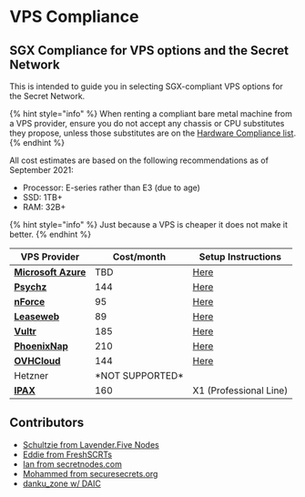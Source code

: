# VPS Compliance

## SGX Compliance for VPS options and the Secret Network <a href="#information-regarding-sgx-compliance-for-vps-options-and-the-secret-network" id="information-regarding-sgx-compliance-for-vps-options-and-the-secret-network"></a>

This is intended to guide you in selecting SGX-compliant VPS options for the Secret Network.

{% hint style="info" %}
When renting a compliant bare metal machine from a VPS provider, ensure you do not accept any chassis or CPU substitutes they propose, unless those substitutes are on the [Hardware Compliance list](../hardware-compliance.md).
{% endhint %}

All cost estimates are based on the following recommendations as of September 2021:

* Processor: E-series rather than E3 (due to age)
* SSD: 1TB+
* RAM: 32B+

{% hint style="info" %}
Just because a VPS is cheaper it does not make it better.&#x20;
{% endhint %}

| VPS Provider                                                                                                                                                    | Cost/month        | Setup Instructions               |
| --------------------------------------------------------------------------------------------------------------------------------------------------------------- | ----------------- | -------------------------------- |
| ****[**Microsoft Azure**](https://azure.microsoft.com/en-us/solutions/confidential-compute/#overview)****                                                       | TBD               | [Here](microsoft-azure-setup.md) |
| ****[**Psychz**](https://www.psychz.net/dashboard/client/web/order/dedicated-server?processor=\&processorBaseFreq=\&numberOfCpu=7391\&cpuCores=\&location=)**** | 144               | [Here](psychz-setup.md)          |
| ****[**nForce**](https://www.nforce.com/customserver)****                                                                                                       | 95                | [Here](nforce-setup.md)          |
| ****[**Leaseweb**](https://www.leaseweb.com/dedicated-servers/build-your-own)****                                                                               | 89                | [Here](leaseweb-setup.md)        |
| ****[**Vultr**](https://www.vultr.com/products/bare-metal/)****                                                                                                 | 185               | [Here](vultr-setup.md)           |
| ****[**PhoenixNap**](https://admin.phoenixnap.com/wap-pncpadmin-shell/orderForm?bmbPath=/order-management/order-form?currencyCode=usd)****                      | 210               | [Here](phoenixnap-setup.md)      |
| ****[**OVHCloud**](https://www.ovhcloud.com/en/bare-metal/rise/rise-3/)****                                                                                     | 144               | [Here](ovhcloud-setup.md)        |
| Hetzner                                                                                                                                                         | \*NOT SUPPORTED\* |                                  |
| ****[**IPAX**]([https://azure.microsoft.com/en-us/solutions/confidential-compute/#overview](https://www.ipax.at/rootserver-mieten/dedicated-server-mieten/leistungsstarke-dedizierte-server/))****                                                       | 160               | X1 (Professional Line) |

## **Contributors**

* [Schultzie from Lavender.Five Nodes](https://secretnodes.com/secret/chains/secret-3/validators/84BC2C72491187FAB144F628166E10D592786616)
* [Eddie from FreshSCRTs](https://secretnodes.com/secret/chains/secret-3/validators/6AFCF9EB1AC264954C784274A6ABF012D50EB0B6)
* [Ian from secretnodes.com](https://secretnodes.com/secret/chains/secret-3/validators/81EBCE2FFC29820351C086E9EDA6A220098FF41C)
* [Mohammed from securesecrets.org](https://secretnodes.com/secret/chains/secret-3/validators/45521282C12E0EC1691495FCA714947DCA072745)
* [danku_zone w/ DAIC](https://www.mintscan.io/secret/validators/secretvaloper1gkk02na77t83dvmf9vd7lajptejaqkyug62h56)
